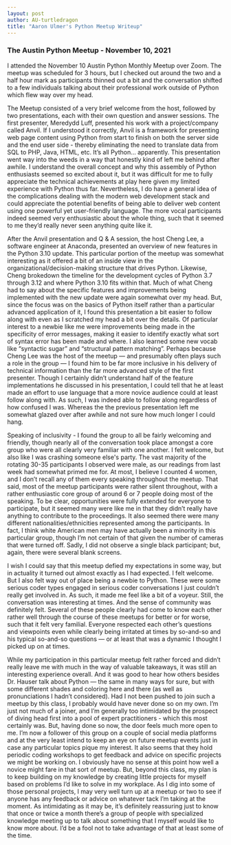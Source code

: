 ```yaml
---
layout: post
author: AU-turtledragon
title: "Aaron Ulmer's Python Meetup Writeup"
---
```


### The Austin Python Meetup - November 10, 2021

   I attended the November 10 Austin Python Monthly Meetup over Zoom.  The meetup was scheduled for 3 hours, but I checked out around the two and a half hour mark as participants thinned out a bit and the conversation shifted to a few individuals talking about their professional work outside of Python which flew way over my head.  

   The Meetup consisted of a very brief welcome from the host, followed by two presentations, each with their own question and answer sessions. The first presenter, Meredydd Luff, presented his work with a project/company called Anvil.  If I understood it correctly, Anvil is a framework for presenting web page content using Python from start to finish on both the server side and the end user side - thereby eliminating the need to translate data from SQL to PHP, Java, HTML, etc.  It’s all Python… apparently.  This presentation went way into the weeds in a way that honestly kind of left me behind after awhile.  I understand the overall concept and why this assembly of Python enthusiasts seemed so excited about it, but it was difficult for me to fully appreciate the technical achievements at play here given my limited experience with Python thus far.  Nevertheless, I do have a general idea of the complications dealing with the modern web development stack and could appreciate the potential benefits of being able to deliver web content using one powerful yet user-friendly language.  The more vocal participants indeed seemed very enthusiastic about the whole thing, such that it seemed to me they’d really never seen anything quite like it.  

   After the Anvil presentation and Q & A session, the host Cheng Lee, a software engineer at Anaconda, presented an overview of new features in the Python 3.10 update.  This particular portion of the meetup was somewhat interesting as it offered a bit of an inside view in the organizational/decision-making structure that drives Python.  Likewise, Cheng brokedown the timeline for the development cycles of Python 3.7 through 3.12 and where Python 3.10 fits within that.  Much of what Cheng had to say about the specific features and improvements being implemented with the new update were again somewhat over my head.  But, since the focus was on the basics of Python itself rather than a particular advanced application of it, I found this presentation a bit easier to follow along with even as I scratched my head a bit over the details.  Of particular interest to a newbie like me were improvements being made in the specificity of error messages, making it easier to identify exactly what sort of syntax error has been made and where.  I also learned some new vocab like “syntactic sugar” and “structural pattern matching”.  Perhaps because Cheng Lee was the host of the meetup — and presumably often plays such a role in the group — I found him to be far more inclusive in his delivery of technical information than the far more advanced style of the first presenter.  Though I certainly didn’t understand half of the feature implementations he discussed in his presentation, I could tell that he at least made an effort to use language that a more novice audience could at least follow along with.  As such, I was indeed able to follow along regardless of how confused I was.  Whereas the the previous presentation left me somewhat glazed over after awhile and not sure how much longer I could hang. 

   Speaking of inclusivity - I found the group to all be fairly welcoming and friendly, though nearly all of the conversation took place amongst a core group who were all clearly very familiar with one another. I felt welcome, but also like I was crashing someone else's party. The vast majority of the rotating 30-35 participants I observed were male, as our readings from last week had somewhat primed me for.  At most, I believe I counted 4 women, and I don’t recall any of them every speaking throughout the meetup.  That said, most of the meetup participants were rather silent throughout, with a rather enthusiastic core group of around 6 or 7 people doing most of the speaking.  To be clear, opportunities were fully extended for everyone to participate, but it seemed many were like me in that they didn’t really have anything to contribute to the proceedings.  It also seemed there were many different nationalities/ethnicities represented among the participants.  In fact, I think white American men may have actually been a minority in this particular group, though I’m not certain of that given the number of cameras that were turned off.  Sadly, I did not observe a single black participant; but, again, there were several blank screens. 

   I wish I could say that this meetup defied my expectations in some way, but in actuality it turned out almost exactly as I had expected.  I felt welcome.  But I also felt way out of place being a newbie to Python.  These were some serious coder types engaged in serious coder conversations I just couldn’t really get involved in.  As such, it made me feel like a bit of a voyeur.  Still, the conversation was interesting at times.  And the sense of community was definitely felt.  Several of these people clearly had come to know each other rather well through the course of these meetups for better or for worse, such that it felt very familial.  Everyone respected each other’s questions and viewpoints even while clearly being irritated at times by so-and-so and his typical so-and-so questions — or at least that was a dynamic I thought I picked up on at times.  

   While my participation in this particular meetup felt rather forced and didn’t really leave me with much in the way of valuable takeaways, it was still an interesting experience overall.  And it was good to hear how others besides Dr. Hauser talk about Python — the same in many ways for sure, but with some different shades and coloring here and there (as well as pronunciations I hadn’t considered).  Had I not been pushed to join such a meetup by this class, I probably would have never done so on my own.  I’m just not much of a joiner, and I’m generally too intimidated by the prospect of diving head first into a pool of expert practitioners - which this most certainly was.  But, having done so now, the door feels much more open to me.  I’m now a follower of this group on a couple of social media platforms and at the very least intend to keep an eye on future meetup events just in case any particular topics pique my interest.  It also seems that they hold periodic coding workshops to get feedback and advice on specific projects we might be working on.  I obviously have no sense at this point how well a novice might fare in that sort of meetup.  But, beyond this class, my plan is to keep building on my knowledge by creating little projects for myself based on problems I’d like to solve in my workplace.  As I dig into some of those personal projects, I may very well turn up at a meetup or two to see if anyone has any feedback or advice on whatever tack I’m taking at the moment.  As intimidating as it may be, it’s definitely reassuring just to know that once or twice a month there’s a group of people with specialized knowledge meeting up to talk about something that I myself would like to know more about.  I’d be a fool not to take advantage of that at least some of the time. 
